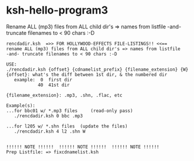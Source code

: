 # ksh-hello-program3

Rename ALL (mp3) files from ALL child dir's => names from listfile  -and- truncate filenames to &lt; 90 chars :-D

	rencdadir.ksh  =>> FOR HOLLYWOOD-EFFECTS FILE-LISTINGS!! <<== 
	rename ALL (mp3) files from ALL child dir's => names from listfile 
	-and- truncate filenames to < 90 chars :-D

	USE:
	./rencdadir.ksh {offset} {cdnamelist_prefix} {filename_extension} {W}
	{offset}: what's the diff between 1st dir, & the numbered dir
	   example:  0  first dir
	            40  41st dir

	{filename_extension}: .mp3, .shn, .flac, etc

	Example(s):
	...for bbc01 w/ *.mp3 files 	(read-only pass)
	   ./rencdadir.ksh 0 bbc .mp3

	...for l205 w/ *.shn files	(update the files)
	   ./rencdadir.ksh 4 l2 .shn W


	!!!!!! NOTE !!!!!!  !!!!!! NOTE !!!!!!  !!!!!! NOTE !!!!!!
	Prep Listfile: => fixcdnamelist.ksh
